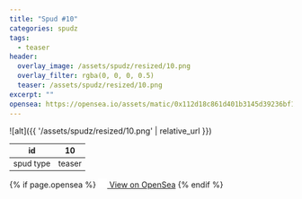 ```yaml
---
title: "Spud #10"
categories: spudz
tags:
  - teaser
header:
  overlay_image: /assets/spudz/resized/10.png
  overlay_filter: rgba(0, 0, 0, 0.5)
  teaser: /assets/spudz/resized/10.png
excerpt: ""
opensea: https://opensea.io/assets/matic/0x112d18c861d401b3145d39236bf149f01e18beed/10
---
```

![alt]({{ '/assets/spudz/resized/10.png' | relative_url }})

| id | 10 |
|-|-|
| spud type | teaser |

{% if page.opensea %}
<a href="{{page.opensea}}" class="btn btn--info" onclick="window.open(this.href, '_blank'); return false;"><img src="/assets/images/opensea.svg" width="16px"><span>  View on OpenSea</span></a>
{% endif %}
